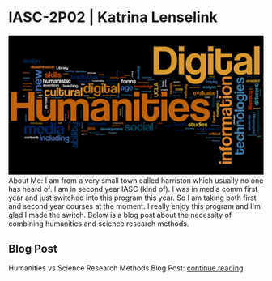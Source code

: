 # IASC-2P02 | Katrina Lenselink

![](images/digital_humanities_wordle.png) 
About Me: 
I am from a very small town called harriston which usually no one has heard of. I am in second year IASC (kind of). I was in media comm first year and just switched into this program this year. So I am taking both first and second year courses at the moment. I really enjoy this program and I'm glad I made the switch. Below is a blog post about the necessity of combining humanities and science research methods.  



## Blog Post 

Humanities vs Science Research Methods Blog Post: [continue reading](blog)
